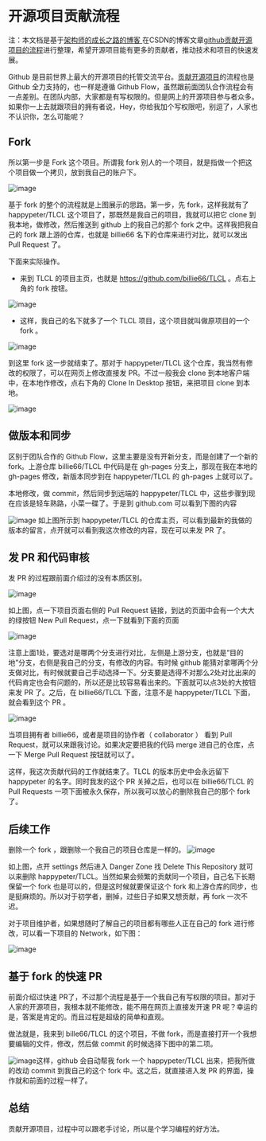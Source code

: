 # 开源项目贡献流程

注：本文档是基于[架构师的成长之路的博客 ](https://blog.csdn.net/qq_27384769)在CSDN的博客文章[github贡献开源项目的流程](https://blog.csdn.net/qq_27384769/article/details/78959621)进行整理，希望开源项目能有更多的贡献者，推动技术和项目的快速发展。

Github 是目前世界上最大的开源项目的托管交流平台。[贡献开源项目](https://guides.github.com/activities/contributing-to-open-source/)的流程也是 Github 全力支持的，也一样是遵循 Github Flow，虽然跟前面团队合作流程会有一点差别。在团队内部，大家都是有写权限的。但是网上的开源项目参与者众多。如果你一上去就跟项目的拥有者说，Hey，你给我加个写权限吧，别逗了，人家也不认识你，怎么可能呢？

## Fork

所以第一步是 Fork 这个项目。所谓我 fork 别人的一个项目，就是指做一个把这个项目做一个拷贝，放到我自己的账户下。

 ![image](media/open-source-project-contribution-process/flow1.png)

基于 fork 的整个的流程就是上图展示的思路。第一步，先 fork，这样我就有了 happypeter/TLCL 这个项目了，那既然是我自己的项目，我就可以把它 clone 到我本地，做修改，然后推送到 github 上的我自己的那个 fork 之中。这样我把我自己的 fork 跟上游的仓库，也就是 billie66 名下的仓库来进行对比，就可以发出 Pull Request 了。



下面来实际操作。

- 来到 TLCL 的项目主页，也就是 <https://github.com/billie66/TLCL> 。点右上角的 fork 按钮。

![image](media/open-source-project-contribution-process/flow2.png)

- 这样，我自己的名下就多了一个 TLCL 项目，这个项目就叫做原项目的一个 fork 。

![image](media/open-source-project-contribution-process/flow3.png)

到这里 fork 这一步就结束了。那对于 happypeter/TLCL 这个仓库，我当然有修改的权限了，可以在网页上修改直接发 PR。不过一般我会 clone 到本地客户端中，在本地作修改，点右下角的 Clone In Desktop 按钮，来把项目 clone 到本地。

![image](media/open-source-project-contribution-process/flow4.png)

 

##  做版本和同步

区别于团队合作的 Github Flow，这里主要是没有开新分支，而是创建了一个新的 fork。上游仓库 billie66/TLCL 中代码是在 gh-pages 分支上，那现在我在本地的 gh-pages 修改，新版本同步到在 happypeter/TLCL 的 gh-pages 上就可以了。

本地修改，做 commit，然后同步到远端的 happypeter/TLCL 中，这些步骤到现在应该是轻车熟路，小菜一碟了。于是到 github.com 可以看到下图的内容

![image](media/open-source-project-contribution-process/flow5.png) 如上图所示到 happypeter/TLCL 的仓库主页，可以看到最新的我做的版本的留言，点开就可以看到我这次修改的内容，现在可以来发 PR 了。

 

##  发  PR 和代码审核

发 PR 的过程跟前面介绍过的没有本质区别。

 ![image](media/open-source-project-contribution-process/flow6.png)


 如上图，点一下项目页面右侧的 Pull Request 链接，到达的页面中会有一个大大的绿按钮 New Pull Request，点一下就看到下面的页面

 ![image](media/open-source-project-contribution-process/flow7.png)

注意上面1处，要选对是哪两个分支进行对比，左侧是上游分支，也就是“目的地”分支，右侧是我自己的分支，有修改的内容。有时候 github 能猜对拿哪两个分支做对比，有时候就要自己手动选择一下。分支要是选得不对那么2处对比出来的代码肯定也会有问题的，所以还是比较容易看出来的。下面就可以点3处的大按钮来发 PR 了。之后，在 billie66/TLCL 下面，注意不是 happypeter/TLCL 下面，就会看到这个 PR 。

![image](media/open-source-project-contribution-process/flow8.png)

当项目拥有者 billie66，或者是项目的协作者（ collaborator ） 看到 Pull Request，就可以来跟我讨论。如果决定要把我的代码 merge 进自己的仓库，点一下 Merge Pull Request 按钮就可以了。

 这样，我这次贡献代码的工作就结束了。TLCL 的版本历史中会永远留下 happypeter 的名字。同时我发的这个 PR 关掉之后，也可以在 billie66/TLCL 的 Pull Requests 一项下面被永久保存，所以我可以放心的删除我自己的那个 fork 了。



##  后续工作

 删除一个 fork ，跟删除一个我自己的项目仓库是一样的。 
![image](media/open-source-project-contribution-process/flow9.png)

 如上图，点开 settings 然后进入 Danger Zone 找 Delete This Repository 就可以来删除 happypeter/TLCL。当然如果会频繁的贡献同一个项目，自己名下长期保留一个 fork 也是可以的，但是这时候就要保证这个 fork 和上游仓库的同步，也是挺麻烦的。所以对于初学者，删掉，过些日子如果又想贡献，再 fork 一次不迟。

 

对于项目维护者，如果想随时了解自己的项目都有哪些人正在自己的 fork 进行修改，可以看一下项目的 Network，如下图：

![image](media/open-source-project-contribution-process/flow10.png)

 

##  基于  fork 的快速 PR

前面介绍过快速 PR了，不过那个流程是基于一个我自己有写权限的项目。那对于人家的开源项目，我根本就不能修改，能不用在网页上直接发开速 PR 呢？幸运的是，答案是肯定的。而且过程是超级的简单和直观。

做法就是，我来到 bille66/TLCL 的这个项目，不做 fork，而是直接打开一个我想要编辑的文件，修改，然后做 commit 的时候选择下图中的第二项。

![image](media/open-source-project-contribution-process/flow11.png)这样，github 会自动帮我 fork 一个 happypeter/TLCL 出来，把我所做的改动 commit 到我自己的这个 fork 中。这之后，就直接进入发 PR 的界面，操作就和前面的过程一样了。

 

##  总结

 贡献开源项目，过程中可以跟老手讨论，所以是个学习编程的好方法。
